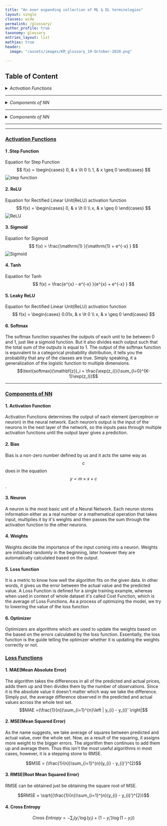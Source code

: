 ```yaml
---
title: "An ever expanding collection of ML & DL terminologies"
layout: single
classes: wide
permalink: /glossary/
author_profile: true
taxonomy: glossary
entries_layout: list
mathjax: true
header:
  image: "/assets/images/KM_glossary_19-October-2020.png"
  
---
```



<!-- <details>
<summary>1. Activation Functions </summary>
<br>
[ReLU](#relu)
<br>
[Sigmoid](#sigmoid)
<br>
[Tanh](#tanh)
<br>
</details> -->
## Table of Content

<details>
<summary>
<i>Activation Functions </i>
</summary>
<a href="https://aknottymathematician.github.io/glossary/#1-step-function">
Step Function</a>
<br>
<a href="https://aknottymathematician.github.io/glossary/#2-relu">
ReLU</a>
<br>
<a href="https://aknottymathematician.github.io/glossary/#3-sigmoid">
Sigmoid</a>
<br>
<a href="https://aknottymathematician.github.io/glossary/#4-tanh">
Tanh</a>
<br>
<a href="https://aknottymathematician.github.io/glossary/#5-leaky-relu">
Leaky ReLU</a>
<br>
</details>

---

<details>
<summary>
<i>Components of NN </i>
</summary>
<a href="https://aknottymathematician.github.io/glossary/#1-activation-function">
Activation Function</a>
<br>
<a href="https://aknottymathematician.github.io/glossary/#2-bias">
Bias</a>
<br>
<a href="https://aknottymathematician.github.io/glossary/#3-neuron">
Neuron</a>
<br>
<a href="https://aknottymathematician.github.io/glossary/#4-weights">
Weights</a>
<br>
</details>

---

<details>
<summary>
<i>Components of NN </i>
</summary>
<a href="https://aknottymathematician.github.io/glossary/#1-mae(mean-absolute-error)">
Activation Function</a>
<br>
<a href="https://aknottymathematician.github.io/glossary/#2-mse(mean-square-error)">
Bias</a>
<br>
<a href="https://aknottymathematician.github.io/glossary/#2-rmse(root-mean-square-error)">
Neuron</a>
<br>
<a href="https://aknottymathematician.github.io/glossary/#4-cross-entropy">
Weights</a>
<br>
</details>

---
---

<!-- 1. [Example](#example)
2. [Example2](#example2)
3. [Third Example](#third-example)
4. [Fourth Example](#fourth-examplehttpwwwfourthexamplecom)


## Example
## Example2
## Third Example
## [Fourth Example](http://www.fourthexample.com)  -->

### <ins>Activation Functions</ins>

#### 1 .Step Function

Equation for Step Function
$$ f(x) =
\begin{cases}
0,  & x \lt 0 \\
1, & x \geq 0 
\end{cases} $$
<img src="{{ site.url }}{{ site.baseurl }}/assets/images/step_function.png" alt="step function">


#### 2. ReLU

Equation for Rectified Linear Unit(ReLU) activation function
$$  f(x) =
\begin{cases}
0,  & x \lt 0 \\
x, & x \geq 0 
\end{cases} $$
<img src="{{ site.url }}{{ site.baseurl }}/assets/images/ReLU.png" alt="ReLU">


#### 3. Sigmoid

Equation for Sigmoid
$$ f(x) =  \frac{\mathrm{1} }{\mathrm{1} + e^{-x} }  $$ 
<img src="{{ site.url }}{{ site.baseurl }}/assets/images/sigmoid.png" alt="Sigmoid">

#### 4. Tanh

Equation for Tanh
$$ f(x) =  \frac{e^{x} - e^{-x} }{e^{x} + e^{-x} }  $$ 


#### 5. Leaky ReLU

Equation for Rectified Linear Unit(ReLU) activation function
$$  f(x) =
\begin{cases}
0.01x,  & x \lt 0 \\
x, & x \geq 0 
\end{cases} $$

#### 6. Softmax
The softmax function squashes the outputs of each unit to be between 0 and 1, just like a sigmoid function. But it also divides each output such that the total sum of the outputs is equal to 1.
The output of the softmax function is equivalent to a categorical probability distribution, it tells you the probability that any of the classes are true. Simply speaking, it a generalization of the logistic function to multiple dimensions. 
$$\text{softmax}(\mathbf{z})_i = \frac{\exp(z_i)}{\sum_{l=0}^{K-1}\exp(z_l)}$$

---

### <ins>Components of NN</ins>

#### 1. Activation Function

Activation Functions determines the output of each element (perceptron or neuron) in the neural network. Each neuron’s output is the input of the neurons in the next layer of the network, so the inputs pass through multiple activation functions until the output layer gives a prediction.

#### 2. Bias

Bias is a non-zero number defined by us and it acts the same way as $$c$$ does in the equation $$y = m\times x + c$$.

#### 3. Neuron

A neuron is the most basic unit of a Neural Network. Each neuron stores information either as a real number or a mathematical operation that takes input, multiplies it by it's weights and then passes the sum through the activation function to the other neurons.


#### 4. Weights

Weights decide the importance of the input coming into a neuron. Weights are initialised randomly in the beginning, later however they are automatically calculated based on the output.

#### 5. Loss function
It is a metric to know how well the algorithm fits on the given data. In other words, it gives us the error between the actual value and the predicted value. A Loss Function is defined for a single training example, whereas when used in context of whole dataset it's called Cost Function, which is the average of Loss Functions.
As a process of optimizing the model, we try to lowering the value of the loss function

#### 6. Optimizer
Optimizers are algorithms which are used to update the weights based on the based on the errors calculated by the loss function. Essentially, the loss function is the guide telling the optimizer whether it is updating the weights correctly or not.

### <ins>Loss Functions</ins>

#### 1. MAE(Mean Absolute Error)
The algorithm takes the differences in all of the predicted and actual prices, adds them up and then divides them by the number of observations. Since it is the absolute value it doesn't matter which way we take the difference. Simply put, the average difference observed in the predicted and actual values across the whole test set.
$$MAE =(\frac{1}{n})\sum_{i=1}^{n}\left | y_{i} - y_{i}' \right|$$

#### 2. MSE(Mean Squared Error)
As the name suggests, we take average of squares between predicted and actual value, over the whole set. Now, as a result of the squaring, it assigns more weight to the bigger errors. The algorithm then continues to add them up and average them. Thus this isn't the most useful algorithms in most cases, however, it is a stepping stone to RMSE.

$$MSE = (\frac{1}{n})\sum_{i=1}^{n}(y_{i} - y_{i}')^{2}$$

#### 3. RMSE(Root Mean Squared Error)
RMSE can be obtained just be obtaining the square root of MSE.

$$RMSE = \sqrt{(\frac{1}{n})\sum_{i=1}^{n}(y_{i} - y_{i}')^{2}}$$


#### 4. Cross Entropy


$$Cross \ Entropy = - \sum_{i} ({y_i' \log(y_i) + (1-y_i') \log (1-y_i)})$$